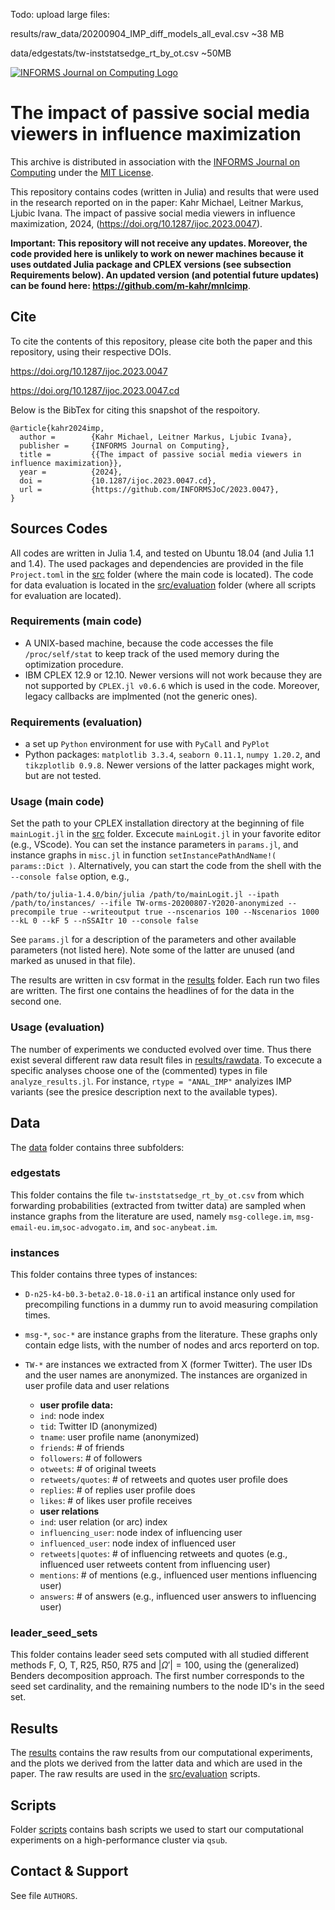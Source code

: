 Todo: upload large files:

results/raw_data/20200904_IMP_diff_models_all_eval.csv ~38 MB

data/edgestats/tw-inststatsedge_rt_by_ot.csv ~50MB


[![INFORMS Journal on Computing Logo](https://INFORMSJoC.github.io/logos/INFORMS_Journal_on_Computing_Header.jpg)](https://pubsonline.informs.org/journal/ijoc)

# The impact of passive social media viewers in influence maximization

This archive is distributed in association with the [INFORMS Journal on
Computing](https://pubsonline.informs.org/journal/ijoc) under the [MIT License](LICENSE).

This repository contains codes (written in Julia) and results that were used in the research 
reported on in the paper: Kahr Michael, Leitner Markus, Ljubic Ivana. The impact of passive social media viewers in influence maximization, 2024,
(https://doi.org/10.1287/ijoc.2023.0047). 



**Important: This repository will not receive any updates. Moreover, the code provided here is unlikely to work on newer machines because it uses outdated Julia package and CPLEX versions (see subsection Requirements below). An updated version (and potential future updates) can be found here:
https://github.com/m-kahr/mnlcimp**.

## Cite

To cite the contents of this repository, please cite both the paper and this repository, using their respective DOIs.

https://doi.org/10.1287/ijoc.2023.0047 

https://doi.org/10.1287/ijoc.2023.0047.cd 

Below is the BibTex for citing this snapshot of the respoitory.

```
@article{kahr2024imp,
  author =        {Kahr Michael, Leitner Markus, Ljubic Ivana},
  publisher =     {INFORMS Journal on Computing},
  title =         {{The impact of passive social media viewers in influence maximization}},
  year =          {2024},
  doi =           {10.1287/ijoc.2023.0047.cd},
  url =           {https://github.com/INFORMSJoC/2023.0047},
}  
```

## Sources Codes

All codes are written in Julia 1.4, and tested on Ubuntu 18.04 (and Julia 1.1 and 1.4). The used packages and dependencies are provided in the file `Project.toml` in the [src](src/) folder (where the main code is located). The code for data evaluation is located in the [src/evaluation](src/evaluation/) folder (where all scripts for evaluation are located).

### Requirements (main code)
- A UNIX-based machine, because the code accesses the file `/proc/self/stat` to keep track of the used memory during the optimization procedure. 
- IBM CPLEX 12.9 or 12.10. Newer versions will not work because they are not supported by `CPLEX.jl v0.6.6` which is used in the code. Moreover, legacy callbacks are implmented (not the generic ones).

### Requirements (evaluation)
- a set up `Python` environment for use with `PyCall` and `PyPlot`
- Python packages: `matplotlib 3.3.4`, `seaborn 0.11.1`, `numpy 1.20.2`, and `tikzplotlib 0.9.8`. Newer versions of the latter packages might work, but are not tested.

### Usage (main code)
Set the path to your CPLEX installation directory at the beginning of file `mainLogit.jl` in the [src](src/) folder. Excecute `mainLogit.jl` in your favorite editor (e.g., VScode). You can set the instance parameters in `params.jl`, and instance graphs in `misc.jl` in function `setInstancePathAndName!( params::Dict )`. Alternatively, you can start the code from the shell with the `--console false` option, e.g.,
```
/path/to/julia-1.4.0/bin/julia /path/to/mainLogit.jl --ipath /path/to/instances/ --ifile TW-orms-20200807-Y2020-anonymized --precompile true --writeoutput true --nscenarios 100 --Nscenarios 1000 --kL 0 --kF 5 --nSSAItr 10 --console false 
```
See `params.jl` for a description of the parameters and other available parameters (not listed here). Note some of the latter are unused (and marked as unused in that file).

The results are written in csv format in the [results](folder/) folder. Each run two files are written. The first one contains the headlines of for the data in the second one. 

### Usage (evaluation)
The number of experiments we conducted evolved over time. Thus there exist several different raw data result files in [results/rawdata](results/raw_data/). To excecute a specific analyses choose one of the (commented) types in file `analyze_results.jl`. For instance, `rtype = "ANAL_IMP"` analyizes IMP variants (see the presice description next to the available types). 

## Data
The [data](data/) folder contains three subfolders:

### edgestats
This folder contains the file `tw-inststatsedge_rt_by_ot.csv` from which forwarding probabilities (extracted from twitter data) are sampled when instance graphs from the literature are used, namely `msg-college.im`, `msg-email-eu.im`,`soc-advogato.im`, and `soc-anybeat.im`.

### instances
This folder contains three types of instances:
- `D-n25-k4-b0.3-beta2.0-18.0-i1` an artifical instance only used for precompiling functions in a dummy run to avoid measuring compilation times.
- `msg-*`, `soc-*` are instance graphs from the literature. These graphs only contain edge lists, with the number of nodes and arcs reporterd on top.
- `TW-*` are instances we extracted from X (former Twitter). The user IDs and the user names are anonymized. The instances are organized in user profile data and user relations 
   
   - **user profile data:**
   - `ind`: node index
   - `tid`: Twitter ID (anonymized)
   - `tname`: user profile name (anonymized)
   - `friends`: # of friends
   - `followers`: # of followers
   - `otweets`: # of original tweets
   - `retweets/quotes`: # of retweets and quotes user profile does
   - `replies`: # of replies user profile does
   - `likes`: # of likes user profile receives
   - **user relations**
   - `ind`: user relation (or arc) index
   - `influencing_user`: node index of influencing user
   - `influenced_user`: node index of influenced user
   - `retweets|quotes`: # of influencing retweets and quotes (e.g., influenced user retweets content from influencing user)
   - `mentions`: # of mentions (e.g., influenced user mentions influencing user)
   - `answers`: # of answers (e.g., influenced user answers to influencing user)

### leader_seed_sets
This folder contains leader seed sets computed with all studied different methods F, O, T, R25, R50, R75 and $|\Omega'| = 100$, using the (generalized) Benders decomposition approach. The first number corresponds to the seed set cardinality, and the remaining numbers to the node ID's in the seed set.

## Results

The [results](results/) contains the raw results from our computational experiments, and the plots we derived from the latter data and which are used in the paper. The raw results are used in the [src/evaluation](src/evaluation/) scripts.


## Scripts

Folder [scripts](scripts/) contains bash scripts we used to start our computational experiments on a high-performance cluster via `qsub`.



## Contact & Support
See file `AUTHORS`.

